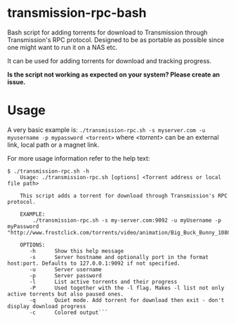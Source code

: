 # transmission-rpc-bash
Bash script for adding torrents for download to Transmission through Transmission's RPC protocol. Designed to be as portable as possible since one might want to run it on a NAS etc.

It can be used for adding torrents for download and tracking progress.

**Is the script not working as expected on your system? Please create an issue.**

# Usage
A very basic example is: `./transmission-rpc.sh -s myserver.com -u myusername -p mypassword <torrent>` where *\<torrent\>* can be an external link, local path or a magnet link.

For more usage information refer to the help text:
```
$ ./transmission-rpc.sh -h
    Usage: ./transmission-rpc.sh [options] <Torrent address or local file path>

    This script adds a torrent for download through Transmission's RPC protocol.
    
    EXAMPLE:
        ./transmission-rpc.sh -s my-server.com:9092 -u myUsername -p myPassword "http://www.frostclick.com/torrents/video/animation/Big_Buck_Bunny_1080p_surround_frostclick.com_frostwire.com.torrent"
        
    OPTIONS:
       -h      Show this help message
       -s      Server hostname and optionally port in the format host:port. Defaults to 127.0.0.1:9092 if not specified.
       -u      Server username
       -p      Server password
       -l      List active torrents and their progress
       -P      Used together with the -l flag. Makes -l list not only active torrents but also paused ones.
       -q      Quiet mode. Add torrent for download then exit - don't display download progress
       -c      Colored output```
